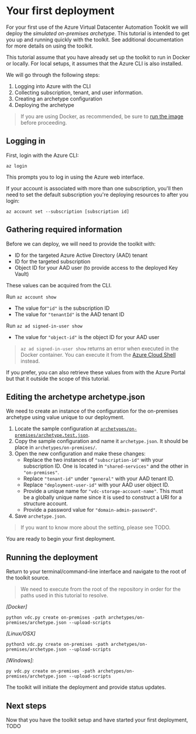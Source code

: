 # Your first deployment

For your first use of the Azure Virtual Datacenter Automation Tooklit we will deploy the  _simulated on-premises archetype_. This tutorial is intended to get you up and running quickly with the toolkit. See additional documentation for more details on using the toolkit.

This tutorial assume that you have already set up the toolkit to run in Docker or locally. For local setups, it assumes that the Azure CLI is also installed.

<!-- TODO: link to on-prem detailed doc -->
<!-- TODO: link to archetype doc? -->

We will go through the following steps:

1. Logging into Azure with the CLI
1. Collecting subscription, tenant, and user information.
1. Creating an archetype configuration
1. Deploying the archetype

> If you are using Docker, as recommended, be sure to [run the image](setup-docker.md) before proceeding.

## Logging in

First, login with the Azure CLI:

`az login`

This prompts you to log in using the Azure web interface. 

If your account is associated with more than one subscription, you'll then need to set the default subscription you're deploying resources to after you login:

`az account set --subscription [subscription id]`

## Gathering required information

Before we can deploy, we will need to provide the toolkit with:

- ID for the targeted Azure Active Directory (AAD) tenant
- ID for the targeted subscription
- Object ID for your AAD user (to provide access to the deployed Key Vault)

These values can be acquired from the CLI.

Run `az account show`

- The value for`"id"` is the subscription ID
- The value for `"tenantId"` is the AAD tenant ID

Run `az ad signed-in-user show`

- The value for `"object-id"` is the object ID for your AAD user

> `az ad signed-in-user show` returns an error when executed in the Docker container. You can execute it from the [Azure Cloud Shell](https://docs.microsoft.com/azure/cloud-shell/overview) instead.

If you prefer, you can also retrieve these values from with the Azure Portal but that it outside the scope of this tutorial.

## Editing the archetype archetype.json

We need to create an instance of the configuration for the on-premises archetype using value unique to our deployment.

1. Locate the sample configuration at [`archetypes/on-premises/archetype.test.json`](../archetypes/on-premises/archetype.test.json).
1. Copy the sample configuration and name it `archetype.json`. It should be place in `archetypes/on-premises/`.
1. Open the new configuration and make these changes:
    - Replace the two instances of `"subscription-id"` with your subscription ID. One is located in `"shared-services"` and the other in `"on-premises"`.
    - Replace `"tenant-id"` under `"general"` with your AAD tenant ID.
    - Replace `"deployment-user-id"` with your AAD user object ID.
    - Provide a unique name for `"vdc-storage-account-name"`. This must be a globally unique name since it is used to construct a URI for a structure account.
    - Provide a password value for `"domain-admin-password"`.
1. Save `archetype.json`.

> If you want to know more about the setting, please see TODO.

You are ready to begin your first deployment.

## Running the deployment

Return to your terminal/command-line interface and navigate to the root of the toolkit source.

> We need to execute from the root of the repository in order for the paths used in this tutorial to resolve.

*[Docker]*

`python vdc.py create on-premises -path archetypes/on-premises/archetype.json --upload-scripts`

*[Linux/OSX]*

`python3 vdc.py create on-premises -path archetypes/on-premises/archetype.json --upload-scripts`

*[Windows]:*

`py vdc.py create on-premises -path archetypes/on-premises/archetype.json --upload-scripts`

The toolkit will initiate the deployment and provide status updates.

## Next steps

Now that you have the toolkit setup and have started your first deployment, TODO


